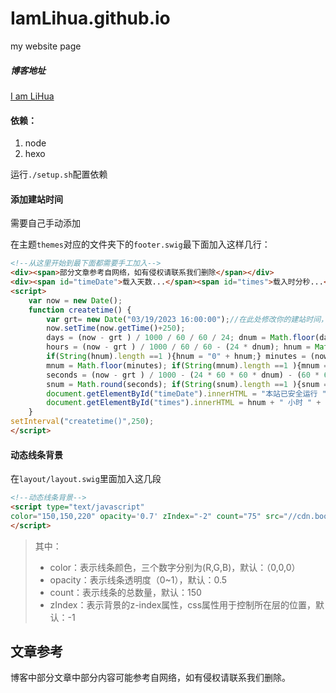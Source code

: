 # IamLihua.github.io
my website page

##### 博客地址

[I am LiHua](https://IamLihua.github.io)

#### 依赖：

1. node
2. hexo

运行`./setup.sh`配置依赖



#### 添加建站时间

需要自己手动添加

在主题`themes`对应的文件夹下的`footer.swig`最下面加入这样几行：

```html
<!--从这里开始到最下面都需要手工加入-->
<div><span>部分文章参考自网络，如有侵权请联系我们删除</span></div>
<div><span id="timeDate">载入天数...</span><span id="times">载入时分秒...</span></div>
<script>
    var now = new Date(); 
    function createtime() { 
        var grt= new Date("03/19/2023 16:00:00");//在此处修改你的建站时间，格式：月/日/年 时:分:秒
        now.setTime(now.getTime()+250); 
        days = (now - grt ) / 1000 / 60 / 60 / 24; dnum = Math.floor(days); 
        hours = (now - grt ) / 1000 / 60 / 60 - (24 * dnum); hnum = Math.floor(hours); 
        if(String(hnum).length ==1 ){hnum = "0" + hnum;} minutes = (now - grt ) / 1000 /60 - (24 * 60 * dnum) - (60 * hnum); 
        mnum = Math.floor(minutes); if(String(mnum).length ==1 ){mnum = "0" + mnum;} 
        seconds = (now - grt ) / 1000 - (24 * 60 * 60 * dnum) - (60 * 60 * hnum) - (60 * mnum); 
        snum = Math.round(seconds); if(String(snum).length ==1 ){snum = "0" + snum;} 
        document.getElementById("timeDate").innerHTML = "本站已安全运行 "+dnum+" 天 "; 
        document.getElementById("times").innerHTML = hnum + " 小时 " + mnum + " 分 " + snum + " 秒"; 
    } 
setInterval("createtime()",250);
</script>
```

#### 动态线条背景

在`layout/layout.swig`里面加入这几段

```html
<!--动态线条背景-->
<script type="text/javascript"
color="150,150,220" opacity='0.7' zIndex="-2" count="75" src="//cdn.bootcss.com/canvas-nest.js/1.0.0/canvas-nest.min.js">
</script>
```

> 其中：
>
> - color：表示线条颜色，三个数字分别为(R,G,B)，默认：（0,0,0）
> - opacity：表示线条透明度（0~1），默认：0.5
> - count：表示线条的总数量，默认：150
> - zIndex：表示背景的z-index属性，css属性用于控制所在层的位置，默认：-1

## 文章参考

博客中部分文章中部分内容可能参考自网络，如有侵权请联系我们删除。
